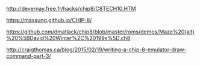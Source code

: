 http://devernay.free.fr/hacks/chip8/C8TECH10.HTM

https://massung.github.io/CHIP-8/

https://github.com/dmatlack/chip8/blob/master/roms/demos/Maze%20(alt)%20%5BDavid%20Winter%2C%20199x%5D.ch8

http://craigthomas.ca/blog/2015/02/19/writing-a-chip-8-emulator-draw-command-part-3/
